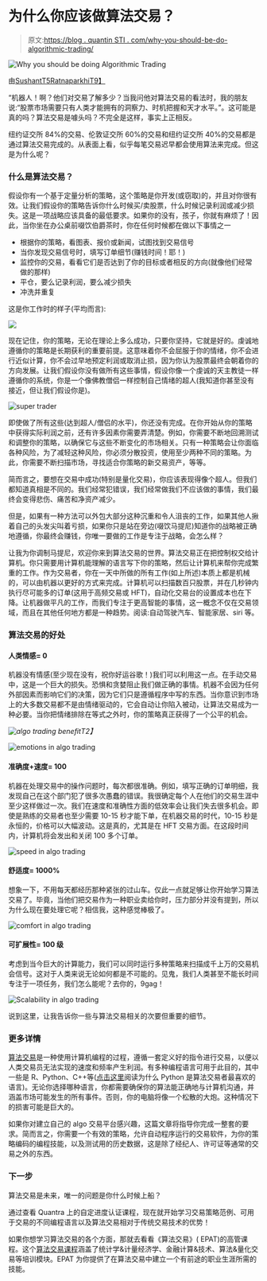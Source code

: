 # 为什么你应该做算法交易？

> 原文:[https://blog . quantin STI . com/why-you-should-be-do-algorithmic-trading/](https://blog.quantinsti.com/why-you-should-be-doing-algorithmic-trading/)

![Why you should be doing Algorithmic Trading](../Images/8d7ef6fc9434cd2164a284a579f228be.png)

由[SushantT5RatnaparkhiT9】](https://twitter.com/ssushh_79?lang=en)

“机器人！啊？他们对交易了解多少？当我问他对算法交易的看法时，我的朋友说:“股票市场需要只有人类才能拥有的洞察力、时机把握和天才水平。”。这可能是真的吗？算法交易是噱头吗？不完全是这样，事实上正相反。

纽约证交所 84%的交易、伦敦证交所 60%的交易和纽约证交所 40%的交易都是通过算法交易完成的。从表面上看，似乎每笔交易迟早都会使用算法来完成。但这是为什么呢？

### **什么是算法交易？**

假设你有一个基于定量分析的策略，这个策略是你开发(或窃取)的，并且对你很有效。让我们假设你的策略告诉你什么时候买/卖股票，什么时候记录利润或减少损失。这是一项战略应该具备的最低要求。如果你的没有，孩子，你就有麻烦了！因此，当你坐在办公桌前啜饮伯爵茶时，你在任何时候都在做以下事情之一

*   根据你的策略，看图表、报价或新闻，试图找到交易信号
*   当你发现交易信号时，填写订单细节(赚钱时间！耶！)
*   监控你的交易，看看它们是否达到了你的目标或者相反的方向(就像他们经常做的那样)
*   平仓，要么记录利润，要么减少损失
*   冲洗并重复

这是你工作时的样子(平均而言):

![](../Images/67030f4574e134c2605ffb582f282b85.png)

现在记住，你的策略，无论在理论上多么成功，只要你坚持，它就是好的。虔诚地遵循你的策略是长期获利的重要前提。这意味着你不会屈服于你的情绪，你不会进行近似计算，你不会过早地预定利润或取消止损，因为你认为股票最终会朝着你的方向发展。让我们假设你没有做所有这些事情，假设你像一个虔诚的天主教徒一样遵循你的系统，你是一个像佛教僧侣一样控制自己情绪的超人(我知道你甚至没有接近，但让我们假设你是)。

![super trader](../Images/a3e277b3fd22df35aa3c3661707c6acf.png)

即使做了所有这些(达到超人/僧侣的水平)，你还没有完成。在你开始从你的策略中获得实际利润之前，还有许多因素你需要弄清楚。例如，你需要不断地回溯测试和调整你的策略，以确保它与这些不断变化的市场相关。只有一种策略会让你面临各种风险，为了减轻这种风险，你必须分散投资，使用至少两种不同的策略。为此，你需要不断扫描市场，寻找适合你策略的新交易资产，等等。

简而言之，要想在交易中成功(特别是量化交易)，你应该表现得像个超人。但我们都知道真相是不同的。我们经常犯错误，我们经常做我们不应该做的事情，我们最终会变得悲伤、痛苦和净资产减少。

但是，如果有一种方法可以外包大部分这种沉重和令人沮丧的工作，如果其他人揪着自己的头发尖叫着亏损，如果你只是站在旁边(啜饮马提尼)知道你的战略被正确地遵循，你最终会赚钱，你唯一要做的工作是专注于战略，会怎么样？

让我为你调制马提尼，欢迎你来到算法交易的世界。算法交易正在把控制权交给计算机。你只需要用计算机能理解的语言写下你的策略，然后让计算机来帮你完成繁重的工作。作为交易者，你在一天中所做的所有工作(如上所述)本质上都是机械的，可以由机器以更好的方式来完成。计算机可以扫描数百只股票，并在几秒钟内执行尽可能多的订单(这用于高频交易或 HFT)，自动化交易台的设置成本也在下降。让机器做平凡的工作，而我们专注于更高智能的事情，这一概念不仅在交易领域，而且在其他任何地方都是一种趋势。阅读:自动驾驶汽车、智能家居、siri 等。

### **算法交易的好处**

#### 人类情感= 0

机器没有情感(至少现在没有，祝你好运谷歌！)我们可以利用这一点。在手动交易中，这是一个巨大的损失。恐惧和贪婪阻止我们做正确的事情。机器不会因为任何外部因素而影响它们的决策，因为它们只是遵循程序中写的东西。当你意识到市场上的大多数交易都不是由情绪驱动的，它会自动让你陷入被动，让算法交易成为一种必要。当你把情绪排除在等式之外时，你的策略真正获得了一个公平的机会。

*![algo trading benefit](../Images/93632e75b95becbdf8c4672f0de163a9.png)T2】*

![emotions in algo trading](../Images/5db371af056f14c83987e6fb7fd29f4d.png)

#### 准确度+速度= 100

机器在处理交易中的操作问题时，每次都很准确。例如，填写正确的订单明细，我发现自己在这个部门犯了很多次愚蠢的错误。我很确定每个人在他们的交易生涯中至少这样做过一次。我们在速度和准确性方面的低效率会让我们失去很多机会。即使是熟练的交易者也至少需要 10-15 秒才能下单，在机器交易的时代，10-15 秒是永恒的，价格可以大幅波动。这是真的，尤其是在 HFT 交易方面。在这段时间内，计算机将会发出和关闭 100 多个订单。

![speed in algo trading](../Images/57f9b5114919a45c1e6f04cb4c1ed225.png)

#### 舒适度= 1000%

想象一下，不用每天都经历那种紧张的过山车。仅此一点就足够让你开始学习算法交易了。毕竟，当他们把交易作为一种职业卖给你时，压力部分并没有提到，所以为什么现在要处理它呢？相信我，这种感觉棒极了。

![comfort in algo trading](../Images/0e8e5dca0742315a1c6f74ba18cd3d21.png)

#### 可扩展性= 100 级

考虑到当今巨大的计算能力，我们可以同时运行多种策略来扫描成千上万的交易机会信号。这对于人类来说无论如何都是不可能的。见鬼，我们人类甚至不能长时间专注于一项任务，我们怎么能呢？去你的，9gag！

![Scalability in algo trading](../Images/8ee08f9dc78b45ecb48858f4edfdd4e3.png)

说到这里，让我告诉你一些与算法交易相关的次要但重要的细节。

### **更多详情**

[算法交易](https://www.quantinsti.com/epat)是一种使用计算机编程的过程，遵循一套定义好的指令进行交易，以便以人类交易员无法实现的速度和频率产生利润。有多种编程语言可用于此目的，其中一些是 R、Python、C++等([点击这里](https://blog.quantinsti.com/what-makes-python-most-preferred-language-for-algorithmic-traders/)阅读为什么 Python 是算法交易者最喜欢的语言)。无论你选择哪种语言，你都需要确保你的算法能正确地与计算机沟通，并涵盖市场可能发生的所有事件。否则，你的电脑将像一个松散的大炮。这种情况下的损害可能是巨大的。

如果你对建立自己的 algo 交易平台感兴趣，这篇文章将指导你完成一整套的要求。简而言之，你需要一个有效的策略，允许自动程序运行的交易软件，为你的策略编码的编程技能，以及测试用的历史数据，这是除了经纪人、许可证等通常的交易之外的东西。

### **下一步**

算法交易是未来，唯一的问题是你什么时候上船？

通过查看 Quantra 上的自定进度认证课程，现在就开始学习交易策略范例、可用于交易的不同编程语言以及算法交易相对于传统交易技术的优势！

如果你想学习算法交易的各个方面，那就去看看《算法交易》( EPAT)的高管课程。这个[算法交易课程](https://www.quantinsti.com/epat/)涵盖了统计学&计量经济学、金融计算&技术、算法&量化交易等培训模块。EPAT 为你提供了在算法交易中建立一个有前途的职业生涯所需的技能。